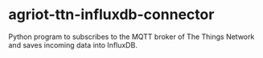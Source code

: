 # agriot-ttn-influxdb-connector
Python program to subscribes to the MQTT broker of The Things Network and saves incoming data into InfluxDB.
